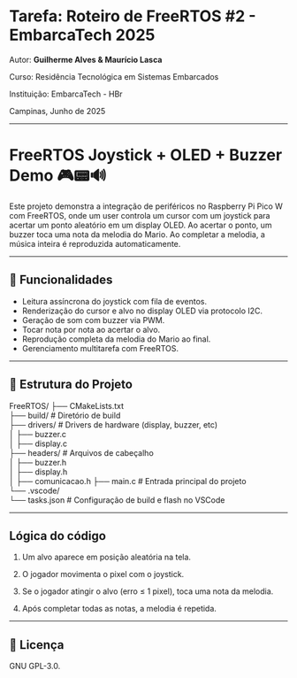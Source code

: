
# Tarefa: Roteiro de FreeRTOS #2 - EmbarcaTech 2025

Autor: **Guilherme Alves & Maurício Lasca**

Curso: Residência Tecnológica em Sistemas Embarcados

Instituição: EmbarcaTech - HBr

Campinas, Junho de 2025

---

<!-- INSIRA O CONTEÚDO DO SEU README AQUI! -->
# FreeRTOS Joystick + OLED + Buzzer Demo 🎮📟🔊

Este projeto demonstra a integração de periféricos no Raspberry Pi Pico W com FreeRTOS, onde um user controla um cursor com um joystick para acertar um ponto aleatório em um display OLED. Ao acertar o ponto, um buzzer toca uma nota da melodia do Mario. Ao completar a melodia, a música inteira é reproduzida automaticamente.

---

## 🚀 Funcionalidades

- Leitura assíncrona do joystick com fila de eventos.
- Renderização do cursor e alvo no display OLED via protocolo I2C.
- Geração de som com buzzer via PWM.
- Tocar nota por nota ao acertar o alvo.
- Reprodução completa da melodia do Mario ao final.
- Gerenciamento multitarefa com FreeRTOS.

---

## 🧠 Estrutura do Projeto

FreeRTOS/
├── CMakeLists.txt  
├── build/                  # Diretório de build  
├── drivers/                # Drivers de hardware (display, buzzer, etc)  
│   ├── buzzer.c  
│   ├── display.c  
├── headers/                # Arquivos de cabeçalho  
│   ├── buzzer.h  
│   ├── display.h  
│   ├── comunicacao.h 
├── main.c                  # Entrada principal do projeto  
└── .vscode/  
    └── tasks.json          # Configuração de build e flash no VSCode  

---

## Lógica do código

1. Um alvo aparece em posição aleatória na tela.

2. O jogador movimenta o pixel com o joystick.

3. Se o jogador atingir o alvo (erro ≤ 1 pixel), toca uma nota da melodia.

4. Após completar todas as notas, a melodia é repetida.

---

## 📜 Licença
GNU GPL-3.0.
